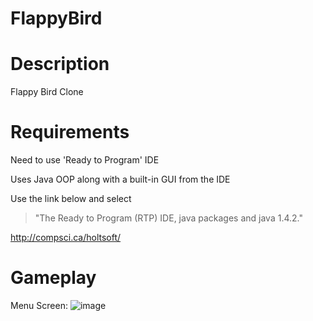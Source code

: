 # FlappyBird

# Description
Flappy Bird Clone

# Requirements
Need to use 'Ready to Program' IDE

Uses Java OOP along with a built-in GUI from the IDE

Use the link below and select 
>"The Ready to Program (RTP) IDE, java packages and java 1.4.2."

http://compsci.ca/holtsoft/

# Gameplay
Menu Screen:
![image](https://github.com/user-attachments/assets/ed92ba0a-fb3e-468c-ae94-274ea7cebbcc)
